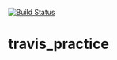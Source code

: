 [![Build Status](https://travis-ci.com/nikul-serpentcs/travis_practice.svg?token=KhNxlr9V92L4StlKvR24Vw&branch=master)](https://travis-ci.com/nikul-serpentcs/travis_practice)

# travis_practice
